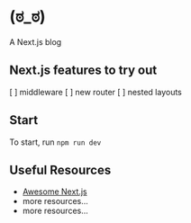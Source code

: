 # (ಠ_ಠ)
A Next.js blog

## Next.js features to try out
[ ] middleware
[ ] new router
[ ] nested layouts

## Start
To start, run ```npm run dev```

## Useful Resources
- [Awesome Next.js](https://github.com/unicodeveloper/awesome-nextjs)
- more resources...
- more resources...

